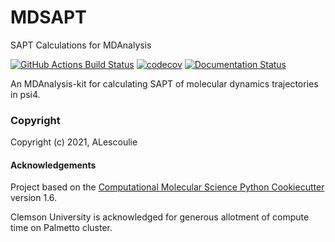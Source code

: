 MDSAPT
==============================
SAPT Calculations for MDAnalysis

[//]: # (Badges)
[![GitHub Actions Build Status](https://github.com/alescoulie/MDSAPT/workflows/CI/badge.svg)](https://github.com/alescolie/MDSAPT/actions?query=workflow%3ACI)
[![codecov](https://codecov.io/gh/alescoulie/MDSAPT/branch/master/graph/badge.svg)](https://codecov.io/gh/alescoulie/MDSAPT/branch/master)
[![Documentation Status](https://readthedocs.org/projects/mdsapt/badge/?version=latest)](https://mdsapt.readthedocs.io/en/latest/?badge=latest)

An MDAnalysis-kit for calculating SAPT of molecular dynamics trajectories in psi4.

### Copyright

Copyright (c) 2021, ALescoulie

#### Acknowledgements
 
Project based on the 
[Computational Molecular Science Python Cookiecutter](https://github.com/molssi/cookiecutter-cms) version 1.6.

Clemson University is acknowledged for generous allotment of compute time on Palmetto cluster.
